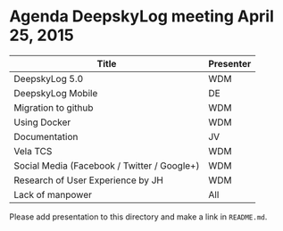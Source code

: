 # Agenda DeepskyLog meeting April 25, 2015

| Title | Presenter |
| ----- | --------- |
| DeepskyLog 5.0 | WDM |
| DeepskyLog Mobile	| DE |
| Migration to github | WDM |
| Using Docker | WDM |
| Documentation | JV |
| Vela TCS | WDM |	
| Social Media (Facebook / Twitter / Google+) | WDM |
| Research of User Experience by JH | WDM |
| Lack of manpower | All |

Please add presentation to this directory and make a link in `README.md`.
